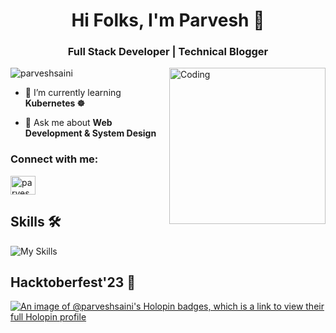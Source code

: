 <h1 align="center">Hi Folks, I'm Parvesh 🎈</h1>
<h3 align="center">Full Stack Developer | Technical Blogger</h3>
<img align="right" alt="Coding" width="250"  src="https://media4.giphy.com/media/R03zWv5p1oNSQd91EP/giphy.gif?cid=ecf05e47x82q65pxl2z77hxs1914obz3qtvtle3hxal70ggn&ep=v1_gifs_search&rid=giphy.gif&ct=g">


<p align="left"> <img src="https://komarev.com/ghpvc/?username=parveshsaini&label=Profile%20views&color=blueviolet&style=for-the-badge" alt="parveshsaini" /> </p>


- 🌱 I’m currently learning **Kubernetes ☸**

- 💬 Ask me about **Web Development & System Design**

<h3 align="left">Connect with me:</h3>
<p align="left">
<a href="https://linkedin.com/in/parvesh-saini-a5345a229" target="blank"><img align="center" src="https://raw.githubusercontent.com/rahuldkjain/github-profile-readme-generator/master/src/images/icons/Social/linked-in-alt.svg" alt="parvesh-saini-a5345a229" height="30" width="40" /></a>
</p>


## Skills 🛠 
![My Skills](https://skillicons.dev/icons?i=nextjs,angular,react,docker,typescript,redis,js,cpp,tailwind,nodejs,express,mongodb,postgresql,git,jest,graphql)

## Hacktoberfest'23 🌳
[![An image of @parveshsaini's Holopin badges, which is a link to view their full Holopin profile](https://holopin.me/parveshsaini)](https://holopin.io/@parveshsaini)
